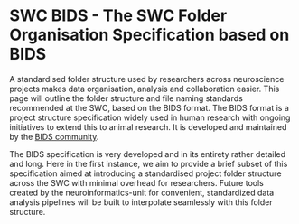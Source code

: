 # SWC BIDS - The SWC Folder Organisation Specification based on BIDS

A standardised folder structure used by researchers across neuroscience projects makes data organisation, analysis and collaboration easier. 
This page will outline the folder structure and file naming standards recommended at the SWC, based on the BIDS format. The BIDS format is a project structure specification widely used in human research with ongoing initiatives to extend this to animal research. It is developed and maintained by the [BIDS community](https://bids.neuroimaging.io/).

The BIDS specification is very developed and in its entirety rather detailed and long. Here in the first instance, we aim to provide a brief subset of this specification aimed at introducing a standardised project folder structure across the SWC with minimal overhead for researchers. Future tools created by the neuroinformatics-unit for convenient, standardized data analysis pipelines will be built to interpolate seamlessly with this folder structure.

